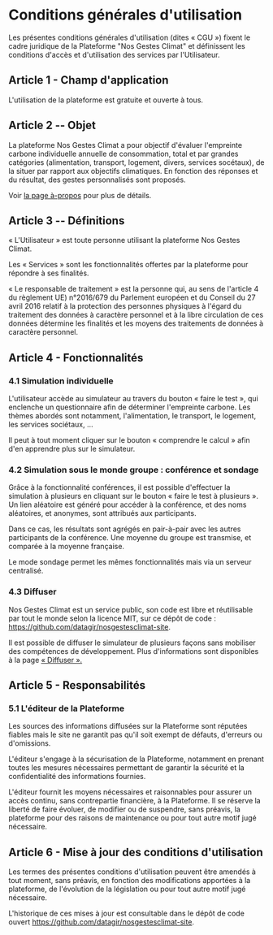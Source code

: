 # Conditions générales d'utilisation

Les présentes conditions générales d'utilisation (dites « CGU ») fixent
le cadre juridique de la Plateforme "Nos Gestes Climat" et définissent
les conditions d'accès et d'utilisation des services par l'Utilisateur.

## Article 1 - Champ d'application

L'utilisation de la plateforme est gratuite et ouverte à tous.

## Article 2 -- Objet

La plateforme Nos Gestes Climat a pour objectif d'évaluer l'empreinte
carbone individuelle annuelle de consommation, total et par grandes catégories
(alimentation, transport, logement, divers, services socétaux), de la situer par rapport aux objectifs climatiques. En
fonction des réponses et du résultat, des gestes personnalisés sont
proposés.

Voir [la page à-propos](/à-propos) pour plus de détails.

## Article 3 -- Définitions

« L'Utilisateur » est toute personne utilisant la plateforme Nos Gestes
Climat.

Les « Services » sont les fonctionnalités offertes par la plateforme
pour répondre à ses finalités.

« Le responsable de traitement » est la personne qui, au sens de
l'article 4 du règlement UE) n°2016/679 du Parlement européen et du
Conseil du 27 avril 2016 relatif à la protection des personnes physiques
à l'égard du traitement des données à caractère personnel et à la libre
circulation de ces données détermine les finalités et les moyens des
traitements de données à caractère personnel.

## Article 4 - Fonctionnalités

### 4.1 Simulation individuelle

L'utilisateur accède au simulateur au travers du bouton « faire le
test », qui enclenche un questionnaire afin de déterminer l'empreinte
carbone. Les thèmes abordés sont notamment, l'alimentation, le
transport, le logement, les services sociétaux, ...

Il peut à tout moment cliquer sur le bouton « comprendre le calcul »
afin d'en apprendre plus sur le simulateur.

### 4.2 Simulation sous le monde groupe : conférence et sondage

Grâce à la fonctionnalité conférences, il est possible d'effectuer la
simulation à plusieurs en cliquant sur le bouton « faire le test à
plusieurs ». Un lien aléatoire est généré pour accéder à la conférence,
et des noms aléatoires, et anonymes, sont attribués aux participants.

Dans ce cas, les résultats sont agrégés en pair-à-pair avec les autres participants de
la conférence. Une moyenne du groupe est transmise, et comparée à la
moyenne française.

Le mode sondage permet les mêmes fonctionnalités mais via un serveur centralisé.

### 4.3 Diffuser

Nos Gestes Climat est un service public, son code est libre et
réutilisable par tout le monde selon la licence MIT, sur ce dépôt de code : https://github.com/datagir/nosgestesclimat-site.

Il est possible de diffuser le simulateur de plusieurs façons
sans mobiliser des compétences de développement. Plus d'informations
sont disponibles à la page
[« Diffuser ».](https://nosgestesclimat.fr/diffuser)

## Article 5 - Responsabilités

### 5.1 L'éditeur de la Plateforme

Les sources des informations diffusées sur la Plateforme sont réputées
fiables mais le site ne garantit pas qu'il soit exempt de défauts,
d'erreurs ou d'omissions.

L'éditeur s'engage à la sécurisation de la Plateforme, notamment en
prenant toutes les mesures nécessaires permettant de garantir la
sécurité et la confidentialité des informations fournies.

L'éditeur fournit les moyens nécessaires et raisonnables pour assurer un
accès continu, sans contrepartie financière, à la Plateforme. Il se
réserve la liberté de faire évoluer, de modifier ou de suspendre, sans
préavis, la plateforme pour des raisons de maintenance ou pour tout
autre motif jugé nécessaire.

## Article 6 - Mise à jour des conditions d'utilisation

Les termes des présentes conditions d'utilisation peuvent être amendés à
tout moment, sans préavis, en fonction des modifications apportées à la
plateforme, de l'évolution de la législation ou pour tout autre motif
jugé nécessaire.

L'historique de ces mises à jour est consultable dans le dépôt de code ouvert https://github.com/datagir/nosgestesclimat-site.
